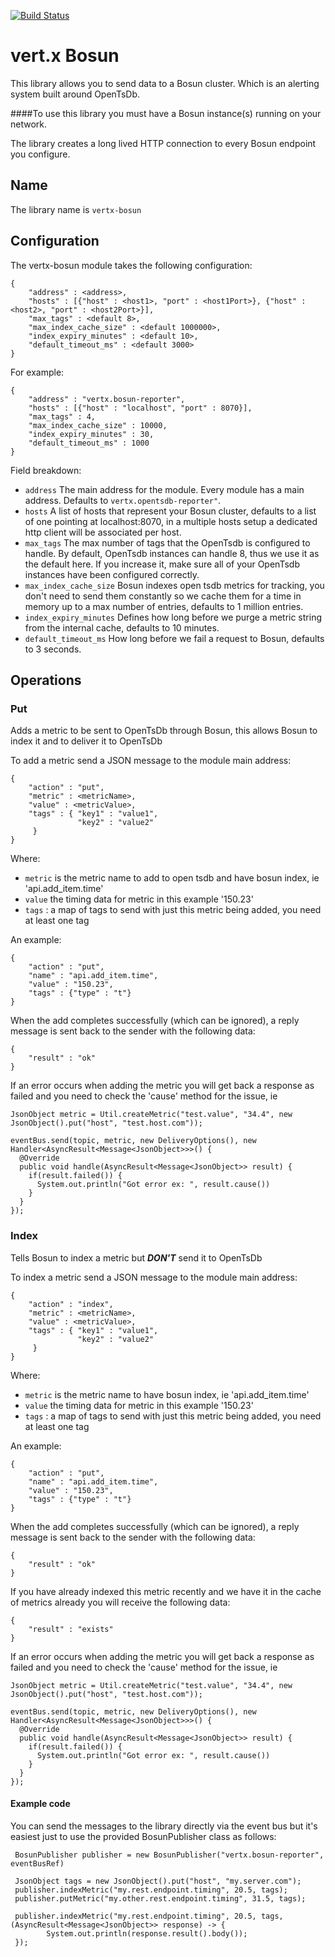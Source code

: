 
[![Build Status](https://travis-ci.org/cyngn/vertx-bosun.svg?branch=master)](https://travis-ci.org/cyngn/vertx-bosun)

# vert.x Bosun

This library allows you to send data to a Bosun cluster. Which is an alerting system built around OpenTsDb.

####To use this library you must have a Bosun instance(s) running on your network.

The library creates a long lived HTTP connection to every Bosun endpoint you configure. 

## Name

The library name is `vertx-bosun`

## Configuration

The vertx-bosun module takes the following configuration:

    {
        "address" : <address>,
        "hosts" : [{"host" : <host1>, "port" : <host1Port>}, {"host" : <host2>, "port" : <host2Port>}],
        "max_tags" : <default 8>,
        "max_index_cache_size" : <default 1000000>,
        "index_expiry_minutes" : <default 10>,
        "default_timeout_ms" : <default 3000>
    }

For example:

    {
        "address" : "vertx.bosun-reporter",
        "hosts" : [{"host" : "localhost", "port" : 8070}],
        "max_tags" : 4,
        "max_index_cache_size" : 10000,
        "index_expiry_minutes" : 30,
        "default_timeout_ms" : 1000
    }

Field breakdown:

* `address` The main address for the module. Every module has a main address. Defaults to `vertx.opentsdb-reporter"`.
* `hosts` A list of hosts that represent your Bosun cluster, defaults to a list of one pointing at localhost:8070, in a multiple hosts setup a dedicated http client will be associated per host.
* `max_tags` The max number of tags that the OpenTsdb is configured to handle.  By default, OpenTsdb instances can handle 8, thus we use it as the default here.  If you increase it, make sure all of your OpenTsdb instances have been configured correctly.
* `max_index_cache_size` Bosun indexes open tsdb metrics for tracking, you don't need to send them constantly so we cache them for a time in memory up to a max number of entries, defaults to 1 million entries.
* `index_expiry_minutes` Defines how long before we purge a metric string from the internal cache, defaults to 10 minutes.
* `default_timeout_ms` How long before we fail a request to Bosun, defaults to 3 seconds.

## Operations

### Put

Adds a metric to be sent to OpenTsDb through Bosun, this allows Bosun to index it and to deliver it to OpenTsDb

To add a metric send a JSON message to the module main address:

    {
        "action" : "put",
        "metric" : <metricName>,
        "value" : <metricValue>,
        "tags" : { "key1" : "value1", 
                   "key2" : "value2" 
         }
    }
    
Where: 

* `metric` is the metric name to add to open tsdb and have bosun index, ie 'api.add_item.time'
* `value` the timing data for metric in this example '150.23'
* `tags` : a map of tags to send with just this metric being added, you need at least one tag

An example:

    {
        "action" : "put",
        "name" : "api.add_item.time",
        "value" : "150.23",
        "tags" : {"type" : "t"}
    }
    
When the add completes successfully (which can be ignored), a reply message is sent back to the sender with the following data:
    
    {
        "result" : "ok"    
    }
    
If an error occurs when adding the metric you will get back a response as failed and you need to check the 'cause' method for the issue, ie

    JsonObject metric = Util.createMetric("test.value", "34.4", new JsonObject().put("host", "test.host.com"));
             
    eventBus.send(topic, metric, new DeliveryOptions(), new Handler<AsyncResult<Message<JsonObject>>>() {
      @Override
      public void handle(AsyncResult<Message<JsonObject>> result) {
        if(result.failed()) {
          System.out.println("Got error ex: ", result.cause())
        }
      }
    });
    
### Index

Tells Bosun to index a metric but ***DON'T*** send it to OpenTsDb

To index a metric send a JSON message to the module main address:

    {
        "action" : "index",
        "metric" : <metricName>,
        "value" : <metricValue>,
        "tags" : { "key1" : "value1", 
                   "key2" : "value2" 
         }
    }
    
Where: 

* `metric` is the metric name to have bosun index, ie 'api.add_item.time'
* `value` the timing data for metric in this example '150.23'
* `tags` : a map of tags to send with just this metric being added, you need at least one tag

An example:

    {
        "action" : "put",
        "name" : "api.add_item.time",
        "value" : "150.23",
        "tags" : {"type" : "t"}
    }
    
When the add completes successfully (which can be ignored), a reply message is sent back to the sender with the following data:
    
    {
        "result" : "ok"    
    }
    
If you have already indexed this metric recently and we have it in the cache of metrics already you will receive the following data:    

    {
        "result" : "exists"    
    }
    
If an error occurs when adding the metric you will get back a response as failed and you need to check the 'cause' method for the issue, ie

    JsonObject metric = Util.createMetric("test.value", "34.4", new JsonObject().put("host", "test.host.com"));
             
    eventBus.send(topic, metric, new DeliveryOptions(), new Handler<AsyncResult<Message<JsonObject>>>() {
      @Override
      public void handle(AsyncResult<Message<JsonObject>> result) {
        if(result.failed()) {
          System.out.println("Got error ex: ", result.cause())
        }
      }
    }); 

#### Example code 
You can send the messages to the library directly via the event bus but it's easiest just to use the provided BosunPublisher class as follows:

     BosunPublisher publisher = new BosunPublisher("vertx.bosun-reporter", eventBusRef)
     
     JsonObject tags = new JsonObject().put("host", "my.server.com"); 
     publisher.indexMetric("my.rest.endpoint.timing", 20.5, tags);
     publisher.putMetric("my.other.rest.endpoint.timing", 31.5, tags);
     
     publisher.indexMetric("my.rest.endpoint.timing", 20.5, tags, (AsyncResult<Message<JsonObject>> response) -> {
            System.out.println(response.result().body());
     });     
     